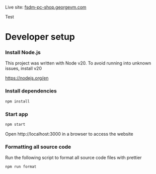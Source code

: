 Live site: [fsdm-pc-shop.georgevm.com](https://fsdm-pc-shop.georgevm.com/)

Test

# Developer setup

### Install Node.js

This project was written with Node v20. To avoid running into unknown issues, install v20

https://nodejs.org/en

### Install dependencies

```sh
npm install
```

### Start app

```sh
npm start
```

Open http://localhost:3000 in a browser to access the website

### Formatting all source code

Run the following script to format all source code files with prettier

```sh
npm run format
```
